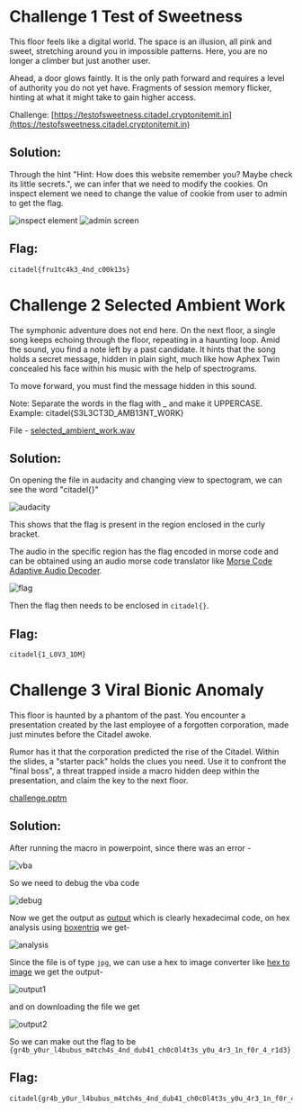 
# Challenge 1 Test of Sweetness

This floor feels like a digital world. The space is an illusion, all pink and sweet, stretching around you in impossible patterns. Here, you are no longer a climber but just another user.

Ahead, a door glows faintly. It is the only path forward and requires a level of authority you do not yet have. Fragments of session memory flicker, hinting at what it might take to gain higher access.

Challenge: [https://testofsweetness.citadel.cryptonitemit.in](https://testofsweetness.citadel.cryptonitemit.in)

## Solution:

Through the hint "Hint: How does this website remember you? Maybe check its little secrets.", we can infer that we need to modify the cookies. On inspect element we need to change the value of cookie from user to admin to get the flag.

![inspect element](cookie.png)
![admin screen](admin.png)

## Flag: 

```
citadel{fru1tc4k3_4nd_c00k13s}
```


# Challenge 2 Selected Ambient Work

The symphonic adventure does not end here. On the next floor, a single song keeps echoing through the floor, repeating in a haunting loop. Amid the sound, you find a note left by a past candidate. It hints that the song holds a secret message, hidden in plain sight, much like how Aphex Twin concealed his face within his music with the help of spectrograms.

To move forward, you must find the message hidden in this sound.

Note: Separate the words in the flag with _ and make it UPPERCASE. Example: citadel{S3L3CT3D_AMB13NT_W0RK}

File - [selected_ambient_work.wav](selected_ambient_work.wav)

## Solution:

On opening the file in audacity and changing view to spectogram, we can see the word "citadel{}"

![audacity](selected_ambient_work1.png)

This shows that the flag is present in the region enclosed in the curly bracket.

The audio in the specific region has the flag encoded in morse code and can be obtained using an audio morse code translator like [Morse Code Adaptive Audio Decoder](https://morsecode.world/international/decoder/audio-decoder-adaptive.html).

![flag](selected_ambient_work2.png)

Then the flag then needs to be enclosed in `citadel{}`.

## Flag: 

```
citadel{1_L0V3_1DM}
```


# Challenge 3 Viral Bionic Anomaly

This floor is haunted by a phantom of the past. You encounter a presentation created by the last employee of a forgotten corporation, made just minutes before the Citadel awoke.

Rumor has it that the corporation predicted the rise of the Citadel. Within the slides, a "starter pack" holds the clues you need. Use it to confront the "final boss", a threat trapped inside a macro hidden deep within the presentation, and claim the key to the next floor.

[challenge.pptm](challenge(1).pptm)

## Solution:

After running the macro in powerpoint, since there was an error -

![vba](vba1.png)

So we need to debug the vba code

![debug](vba2.png)

Now we get the output as [output](vba3.txt) which is clearly hexadecimal code, on hex analysis using [boxentriq](https://www.boxentriq.com/code-breaking/hex-analysis) we get-

![analysis](vba4.png)

Since the file is of type `jpg`, we can use a hex to image converter like [hex to image](https://codepen.io/abdhass/full/jdRNdj) we get the output-

![output1](vba6.png)

and on downloading the file we get 

![output2](vba5.jpg)

So we can make out the flag to be `{gr4b_y0ur_l4bubus_m4tch4s_4nd_dub41_ch0c0l4t3s_y0u_4r3_1n_f0r_4_r1d3}`

## Flag: 

```
citadel{gr4b_y0ur_l4bubus_m4tch4s_4nd_dub41_ch0c0l4t3s_y0u_4r3_1n_f0r_4_r1d3}
```